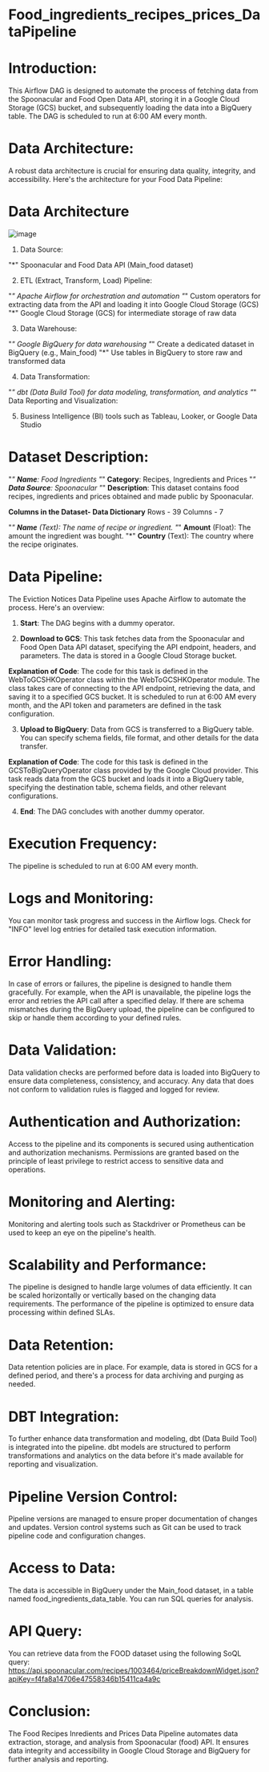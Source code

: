 # Food_ingredients_recipes_prices_DataPipeline

# Introduction:
This Airflow DAG is designed to automate the process of fetching data from the Spoonacular and Food Open Data API, storing it in a Google Cloud Storage (GCS) bucket, and subsequently loading the data into a BigQuery table. The DAG is scheduled to run at 6:00 AM every month.

# Data Architecture:
A robust data architecture is crucial for ensuring data quality, integrity, and accessibility. Here's the architecture for your Food Data Pipeline:

# Data Architecture
![image](https://github.com/peterukpong/Food_ingredients_recipes_prices_DataPipeline/assets/66263101/8897f0a0-b443-4207-b148-45857c1db29b)

1. Data Source:

"*" Spoonacular and Food Data API (Main_food dataset)

2. ETL (Extract, Transform, Load) Pipeline:

"*" Apache Airflow for orchestration and automation
"*" Custom operators for extracting data from the API and loading it into Google Cloud Storage (GCS)
"*" Google Cloud Storage (GCS) for intermediate storage of raw data

3. Data Warehouse:

"*" Google BigQuery for data warehousing
"*" Create a dedicated dataset in BigQuery (e.g., Main_food)
"*" Use tables in BigQuery to store raw and transformed data

4. Data Transformation:

"*" dbt (Data Build Tool) for data modeling, transformation, and analytics
"*" Data Reporting and Visualization:

5. Business Intelligence (BI) tools such as Tableau, Looker, or Google Data Studio

# Dataset Description:
"*" **Name**: Food Ingredients
"*" **Category**: Recipes, Ingredients and Prices
"*" **Data Source**: Spoonacular
"*" **Description**: This dataset contains food recipes, ingredients and prices obtained and made public by Spoonacular.

**Columns in the Dataset- Data Dictionary**
Rows - 39
Columns - 7

"*" **Name** (Text): The name of recipe or ingredient.
"*" **Amount** (Float): The amount the ingredient was bought.
"*" **Country** (Text): The country where the recipe originates.

# Data Pipeline:
The Eviction Notices Data Pipeline uses Apache Airflow to automate the process. Here's an overview:

1. **Start**: The DAG begins with a dummy operator.

2. **Download to GCS**: This task fetches data from the Spoonacular and Food Open Data API dataset, specifying the API endpoint, headers, and parameters. The data is stored in a Google Cloud Storage bucket.

**Explanation of Code**: The code for this task is defined in the WebToGCSHKOperator class within the WebToGCSHKOperator module. The class takes care of connecting to the API endpoint, retrieving the data, and saving it to a specified GCS bucket. It is scheduled to run at 6:00 AM every month, and the API token and parameters are defined in the task configuration.

3. **Upload to BigQuery**: Data from GCS is transferred to a BigQuery table. You can specify schema fields, file format, and other details for the data transfer.

**Explanation of Code**: The code for this task is defined in the GCSToBigQueryOperator class provided by the Google Cloud provider. This task reads data from the GCS bucket and loads it into a BigQuery table, specifying the destination table, schema fields, and other relevant configurations.

4. **End**: The DAG concludes with another dummy operator.

# Execution Frequency:
The pipeline is scheduled to run at 6:00 AM every month.

# Logs and Monitoring:
You can monitor task progress and success in the Airflow logs. Check for "INFO" level log entries for detailed task execution information.

# Error Handling:
In case of errors or failures, the pipeline is designed to handle them gracefully. For example, when the API is unavailable, the pipeline logs the error and retries the API call after a specified delay. If there are schema mismatches during the BigQuery upload, the pipeline can be configured to skip or handle them according to your defined rules.

# Data Validation:
Data validation checks are performed before data is loaded into BigQuery to ensure data completeness, consistency, and accuracy. Any data that does not conform to validation rules is flagged and logged for review.

# Authentication and Authorization:
Access to the pipeline and its components is secured using authentication and authorization mechanisms. Permissions are granted based on the principle of least privilege to restrict access to sensitive data and operations.

# Monitoring and Alerting:
Monitoring and alerting tools such as Stackdriver or Prometheus can be used to keep an eye on the pipeline's health.

# Scalability and Performance:
The pipeline is designed to handle large volumes of data efficiently. It can be scaled horizontally or vertically based on the changing data requirements. The performance of the pipeline is optimized to ensure data processing within defined SLAs.

# Data Retention:
Data retention policies are in place. For example, data is stored in GCS for a defined period, and there's a process for data archiving and purging as needed.

# DBT Integration:
To further enhance data transformation and modeling, dbt (Data Build Tool) is integrated into the pipeline. dbt models are structured to perform transformations and analytics on the data before it's made available for reporting and visualization.

# Pipeline Version Control:
Pipeline versions are managed to ensure proper documentation of changes and updates. Version control systems such as Git can be used to track pipeline code and configuration changes.

# Access to Data:
The data is accessible in BigQuery under the Main_food dataset, in a table named food_ingredients_data_table. You can run SQL queries for analysis.

# API Query:
You can retrieve data from the FOOD dataset using the following SoQL query: https://api.spoonacular.com/recipes/1003464/priceBreakdownWidget.json?apiKey=f4fa8a14706e47558346b15411ca4a9c

# Conclusion:
The Food Recipes Inredients and Prices Data Pipeline automates data extraction, storage, and analysis from Spoonacular (food) API. It ensures data integrity and accessibility in Google Cloud Storage and BigQuery for further analysis and reporting.

